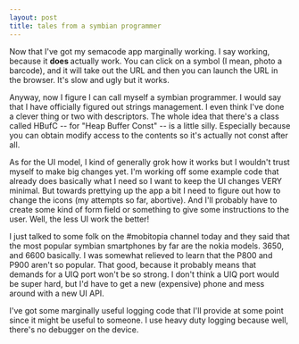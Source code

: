 ```yaml
---
layout: post
title: tales from a symbian programmer 
---
```



Now that I've got my semacode app marginally working. I say working, because it <b>does </b>actually work. You can click on a symbol (I mean, photo a barcode), and it will take out the URL and then you can launch the URL in the browser. It's slow and ugly but it works. 

Anyway, now I figure I can call myself a symbian programmer. I would say that I have officially figured out strings management. I even think I've done a clever thing or two with descriptors. The whole idea that there's a class called HBufC -- for "Heap Buffer Const" -- is a little silly. Especially because you can obtain modify access to the contents so it's actually not const after all. 

As for the UI model, I kind of generally grok how it works but I wouldn't trust myself to make big changes yet. I'm working off some example code that already does basically what I need so I want to keep the UI changes VERY minimal. But towards prettying up the app a bit I need to figure out how to change the icons (my attempts so far, abortive). And I'll probably have to create some kind of form field or something to give some instructions to the user. Well, the less UI work the better! 

I just talked to some folk on the #mobitopia channel today and they said that the most popular symbian smartphones by far are the nokia models. 3650, and 6600 basically. I was somewhat relieved to learn that the P800 and P900 aren't so popular. That good, because it probably means that demands for a UIQ port won't be so strong. I don't think a UIQ port would be super hard, but I'd have to get a new (expensive) phone and mess around with a new UI API. 

I've got some marginally useful logging code that I'll provide at some point since it might be useful to someone. I use heavy duty logging because well, there's no debugger on the device.
